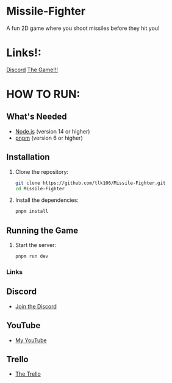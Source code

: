 # Missile-Fighter
A fun 2D game where you shoot missiles before they hit you!

# Links!:

[Discord](https://discord.com/invite/RksCGBnwyQ)
[The Game!!!](https://tlk106.github.io/Missile-Fighter/)

# HOW TO RUN:

## What's Needed
- [Node.js](https://nodejs.org/) (version 14 or higher)
- [pnpm](https://pnpm.io/) (version 6 or higher)

## Installation
1. Clone the repository:
    ```sh
    git clone https://github.com/tlk106/Missile-Fighter.git
    cd Missile-Fighter
    ```

2. Install the dependencies:
    ```sh
    pnpm install
    ```

## Running the Game
1. Start the server:
    ```sh
    pnpm run dev
    ```

### Links

## Discord
- [Join the Discord](https://discord.gg/RksCGBnwyQ)

## YouTube
- [My YouTube](https://www.youtube.com/@T.L.K.1.0.6)

## Trello
- [The Trello](https://trello.com/b/vC0wLhtf/missile-fighter)